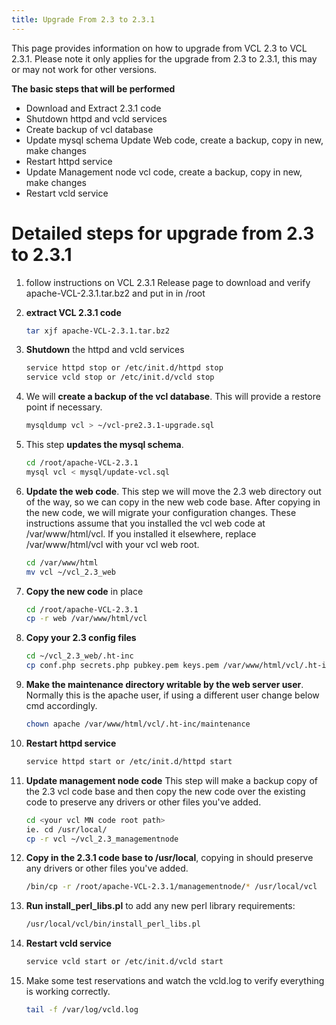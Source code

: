 ```yaml
---
title: Upgrade From 2.3 to 2.3.1
---
```


This page provides information on how to upgrade from VCL 2.3 to VCL 2.3.1. Please note it only applies for the upgrade 
from 2.3 to 2.3.1, this may or may not work for other versions.

**The basic steps that will be performed**

  - Download and Extract 2.3.1 code 
  - Shutdown httpd and vcld services
  - Create backup of vcl database 
  - Update mysql schema Update Web code, create a backup, copy in new, make changes 
  - Restart httpd service
  - Update Management node vcl code, create a backup, copy in new, make changes 
  - Restart vcld service

# Detailed steps for upgrade from 2.3 to 2.3.1

1. follow instructions on VCL 2.3.1 Release page to download and verify apache-VCL-2.3.1.tar.bz2 and put in in /root
2. **extract VCL 2.3.1 code**
    
    ```bash
    tar xjf apache-VCL-2.3.1.tar.bz2
    ```

3. **Shutdown** the httpd and vcld services
           
    ```bash
    service httpd stop or /etc/init.d/httpd stop
    service vcld stop or /etc/init.d/vcld stop
    ```

4. We will **create a backup of the vcl database**. This will provide a restore point if necessary.

    ```bash
    mysqldump vcl > ~/vcl-pre2.3.1-upgrade.sql
    ```

5. This step **updates the mysql schema**.

    ```bash
    cd /root/apache-VCL-2.3.1
    mysql vcl < mysql/update-vcl.sql
    ```

6. **Update the web code**. This step we will move the 2.3 web directory out of the way, so we can copy in the new 
web code base. After copying in the new code, we will migrate your configuration changes. These instructions assume 
that you installed the vcl web code at /var/www/html/vcl. If you installed it elsewhere, replace /var/www/html/vcl with your vcl web root.

    ```bash
    cd /var/www/html
    mv vcl ~/vcl_2.3_web
    ```

7. **Copy the new code** in place
	
    ```bash
    cd /root/apache-VCL-2.3.1
    cp -r web /var/www/html/vcl
    ```

8. **Copy your 2.3 config files**
	
    ```bash
    cd ~/vcl_2.3_web/.ht-inc
    cp conf.php secrets.php pubkey.pem keys.pem /var/www/html/vcl/.ht-inc
    ```

9. **Make the maintenance directory writable by the web server user**. Normally this is the apache user,  if using 
a different user change below cmd accordingly.
	
    ```bash
    chown apache /var/www/html/vcl/.ht-inc/maintenance
    ```

11. **Restart httpd service**

    ```bash
    service httpd start or /etc/init.d/httpd start
    ```

12. **Update management node code** This step will make a backup copy of the 2.3 vcl code base and then copy 
the new code over the existing code to preserve any drivers or other files you've added.
	
    ```bash
    cd <your vcl MN code root path>
    ie. cd /usr/local/
    cp -r vcl ~/vcl_2.3_managementnode
    ```

13. **Copy in the 2.3.1 code base to /usr/local**, copying in should preserve any drivers or other files you've added.
	
    ```bash
    /bin/cp -r /root/apache-VCL-2.3.1/managementnode/* /usr/local/vcl
    ```

14. **Run install_perl_libs.pl** to add any new perl library requirements:
	
    ```bash
    /usr/local/vcl/bin/install_perl_libs.pl
    ```

15. **Restart vcld service**
	
    ```bash
    service vcld start or /etc/init.d/vcld start
    ```

16. Make some test reservations and watch the vcld.log to verify everything is working correctly.

    ```bash
    tail -f /var/log/vcld.log
    ```
